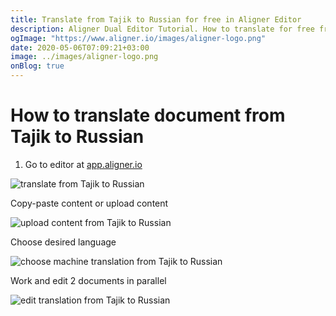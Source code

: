 ```yaml
---
title: Translate from Tajik to Russian for free in Aligner Editor
description: Aligner Dual Editor Tutorial. How to translate for free from Tajik to Russian. Aligner is multilingual document management platform. 
ogImage: "https://www.aligner.io/images/aligner-logo.png"
date: 2020-05-06T07:09:21+03:00
image: ../images/aligner-logo.png
onBlog: true
---
```


# How to translate document from Tajik to Russian

1. Go to editor at [app.aligner.io](https://app.aligner.io "Aligner App web page")

![translate from Tajik to Russian](../aligner-blank-editor.png "translate from Tajik to Russian")

Copy-paste content or upload content

![upload content from Tajik to Russian](../aligner-uploaded-document.png "upload content from Tajik to Russian")

Choose desired language

![choose machine translation from Tajik to Russian](../aligner-language-dropdown.png "choose machine translation from Tajik to Russian")

Work and edit 2 documents in parallel

![edit translation from Tajik to Russian](../aligner-double-sitded-editor.png "edit translation from Tajik to Russian")

